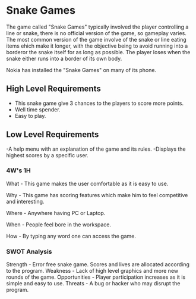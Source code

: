
# Snake Games


The game called "Snake Games" typically involved the player controlling a line or snake, there is no official version of the game, so gameplay varies. The most common version of the game involve of the snake or line eating items ehich make it longer, with the objective being to avoid running into a borderor the snake itself for as long as possible. The player loses when the snake either runs into a border of its own body.

Nokia has installed the "Snake Games" on many of its phone.

## High Level Requirements
- This snake game give 3 chances to the players to score more points.
- Well time spender.
- Easy to play.

## Low Level Requirements
-A help menu with an explanation of the game and its rules.
-Displays the highest scores by a specific user.

### 4W's 1H
What - This game makes the user comfortable as it is easy to use.

Why - This game has scoring features which make him to feel competitive and interesting.

Where - Anywhere having PC or Laptop.

When - People feel bore in the workspace.

How - By typing any word one can access the game.

### SWOT Analysis
Strength - Error free snake game. Scores and lives are allocated according to the program.
Weakness - Lack of high level graphics and more new rounds of the game.
Opportunities - Player participation increases as it is simple and easy to use.
Threats - A bug or hacker who may disrupt the program.
